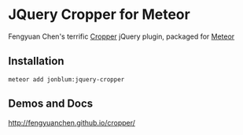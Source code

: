 JQuery Cropper for Meteor
==============

Fengyuan Chen's terrific [Cropper](https://github.com/fengyuanchen/cropper) jQuery plugin, packaged for [Meteor](https://www.meteor.com/)

## Installation

    meteor add jonblum:jquery-cropper

## Demos and Docs

http://fengyuanchen.github.io/cropper/
